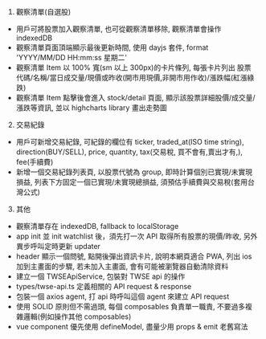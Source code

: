 1. 觀察清單(自選股)

- 用戶可將股票加入觀察清單, 也可從觀察清單移除, 觀察清單會操作 indexedDB
- 觀察清單頁面頂端顯示最後更新時間, 使用 dayjs 套件, format 'YYYY/MM/DD HH:mm:ss 星期二'
- 觀察清單 Item 以 100% 寬(sm 以上 300px)的卡片條列, 每張卡片列出 股票代碼/名稱/當日成交量/現價或昨收(開市用現價,非開市用作收)/漲跌幅(紅漲綠跌)
- 觀察清單 Item 點擊後會進入 stock/detail 頁面, 顯示該股票詳細股價/成交量/漲跌等資訊, 並以 highcharts library 畫出走勢圖

2. 交易紀錄

- 用戶可新增交易紀錄, 可紀錄的欄位有 ticker, traded_at(ISO time string), direction(BUY/SELL), price, quantity, tax(交易稅, 買不會有,賣出才有,), fee(手續費)
- 新增一個交易紀錄列表頁, 以股票代號為 group, 即時計算個別已實現/未實現損益, 列表下方固定一個已實現/未實現總損益, 須預估手續費與交易稅(套用台灣公式)

3. 其他

- 觀察清單存在 indexedDB, fallback to localStorage
- app init 並 init watchlist 後，須先打一次 API 取得所有股票的現價/昨收, 另外異步呼叫定時更新 updater
- header 顯示一個問號, 點開後彈出資訊卡片, 說明本網頁適合 PWA, 列出 ios 加到主畫面的步驟, 若未加入主畫面, 會有可能被瀏覽器自動清除資料
- 建立一個 TWSEApiService, 包裝對 TWSE api 的操作
- types/twse-api.ts 定義相關的 API request & response
- 包裝一個 axios agent, 打 api 時呼叫這個 agent 來建立 API request
- 使用 SOLID 原則但不需過頭, 每個 composables 負責單一職責, 不要過多複雜邏輯(例如操作其他 composables)
- vue component 優先使用 defineModel, 盡量少用 props & emit 老舊寫法
